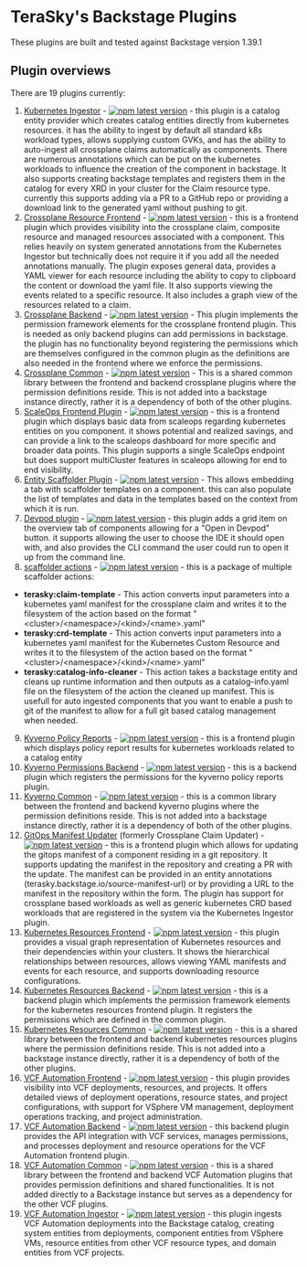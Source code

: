 # TeraSky's Backstage Plugins
These plugins are built and tested against Backstage version 1.39.1

## Plugin overviews
There are 19 plugins currently:
1. [Kubernetes Ingestor](./plugins/kubernetes-ingestor) - [![npm latest version](https://img.shields.io/npm/v/@terasky/backstage-plugin-kubernetes-ingestor/latest.svg)](https://www.npmjs.com/package/@terasky/backstage-plugin-kubernetes-ingestor) - this plugin is a catalog entity provider which creates catalog entities directly from kubernetes resources. it has the ability to ingest by default all standard k8s workload types, allows supplying custom GVKs, and has the ability to auto-ingest all crossplane claims automatically as components. There are numerous annotations which can be put on the kubernetes workloads to influence the creation of the component in backstage. It also supports creating backstage templates and registers them in the catalog for every XRD in your cluster for the Claim resource type. currently this supports adding via a PR to a GitHub repo or providing a download link to the generated yaml without pushing to git.
2. [Crossplane Resource Frontend](./plugins/crossplane-resources) - [![npm latest version](https://img.shields.io/npm/v/@terasky/backstage-plugin-crossplane-resources-frontend/latest.svg)](https://www.npmjs.com/package/@terasky/backstage-plugin-crossplane-resources-frontend) - this is a frontend plugin which provides visibility into the crossplane claim, composite resource and managed resources associated with a component. This relies heavily on system generated annotations from the Kubernetes Ingestor but technically does not require it if you add all the needed annotations manually. The plugin exposes general data, provides a YAML viewer for each resource including the ability to copy to clipboard the content or download the yaml file. It also supports viewing the events related to a specific resource. It also includes a graph view of the resources related to a claim.
3. [Crossplane Backend](./plugins/crossplane-permissions-backend) - [![npm latest version](https://img.shields.io/npm/v/@terasky/backstage-plugin-crossplane-permissions-backend/latest.svg)](https://www.npmjs.com/package/@terasky/backstage-plugin-crossplane-permissions-backend) - This plugin implements the permission framework elements for the crossplane frontend plugin. This is needed as only backend plugins can add permissions in backstage. the plugin has no functionality beyond registering the permissions which are themselves configured in the common plugin as the definitions are also needed in the frontend where we enforce the permissions.
4. [Crossplane Common](./plugins/crossplane-common) - [![npm latest version](https://img.shields.io/npm/v/@terasky/backstage-plugin-crossplane-common/latest.svg)](https://www.npmjs.com/package/@terasky/backstage-plugin-crossplane-common) - This is a shared common library between the frontend and backend crossplane plugins where the permission definitions reside. This is not added into a backstage instance directly, rather it is a dependency of both of the other plugins.
5. [ScaleOps Frontend Plugin](./plugins/scaleops-frontend) - [![npm latest version](https://img.shields.io/npm/v/@terasky/backstage-plugin-scaleops-frontend/latest.svg)](https://www.npmjs.com/package/@terasky/backstage-plugin-scaleops-frontend) - this is a frontend plugin which displays basic data from scaleops regarding kubernetes entities on you component. it shows potential and realized savings, and can provide a link to the scaleops dashboard for more specific and broader data points. This plugin supports a single ScaleOps endpoint but does support multiCluster features in scaleops allowing for end to end visibility.
6. [Entity Scaffolder Plugin](./plugins/entity-scaffolder-content) - [![npm latest version](https://img.shields.io/npm/v/@terasky/backstage-plugin-entity-scaffolder-content/latest.svg)](https://www.npmjs.com/package/@terasky/backstage-plugin-entity-scaffolder-content) - This allows embedding a tab with scaffolder templates on a component. this can also populate the list of templates and data in the templates based on the context from which it is run.
7. [Devpod plugin](./plugins/devpod-plugin) - [![npm latest version](https://img.shields.io/npm/v/@terasky/backstage-plugin-devpod/latest.svg)](https://www.npmjs.com/package/@terasky/backstage-plugin-devpod) - this plugin adds a grid item on the overview tab of components allowing for a "Open in Devpod" button. it supports allowing the user to choose the IDE it should open with, and also provides the CLI command the user could run to open it up from the command line.
8. [scaffolder actions](./plugins/scaffolder-backend-module-terasky-utils) - [![npm latest version](https://img.shields.io/npm/v/@terasky/backstage-plugin-scaffolder-backend-module-terasky-utils/latest.svg)](https://www.npmjs.com/package/@terasky/backstage-plugin-scaffolder-backend-module-terasky-utils) - this is a package of multiple scaffolder actions:
  * **terasky:claim-template** - This action converts input parameters into a kubernetes yaml manifest for the crossplane claim and writes it to the filesystem of the action based on the format "\<cluster\>/\<namespace\>/\<kind\>/\<name\>.yaml"
  * **terasky:crd-template** - This action converts input parameters into a kubernetes yaml manifest for the Kubernetes Custom Resource and writes it to the filesystem of the action based on the format "\<cluster\>/\<namespace\>/\<kind\>/\<name\>.yaml"
  * **terasky:catalog-info-cleaner** - This action takes a backstage entity and cleans up runtime information and then outputs as a catalog-info.yaml file on the filesystem of the action the cleaned up manifest. This is usefull for auto ingested components that you want to enable a push to git of the manifest to allow for a full git based catalog management when needed.
9. [Kyverno Policy Reports](./plugins/kyverno-policy-reports) - [![npm latest version](https://img.shields.io/npm/v/@terasky/backstage-plugin-kyverno-policy-reports/latest.svg)](https://www.npmjs.com/package/@terasky/backstage-plugin-kyverno-policy-reports) - this is a frontend plugin which displays policy report results for kubernetes workloads related to a catalog entity
10. [Kyverno Permissions Backend](./plugins/kyverno-permissions-backend) - [![npm latest version](https://img.shields.io/npm/v/@terasky/backstage-plugin-kyverno-permissions-backend/latest.svg)](https://www.npmjs.com/package/@terasky/backstage-plugin-kyverno-permissions-backend) - this is a backend plugin which registers the permissions for the kyverno policy reports plugin.
11. [Kyverno Common](./plugins/kyverno-common) - [![npm latest version](https://img.shields.io/npm/v/@terasky/backstage-plugin-kyverno-common/latest.svg)](https://www.npmjs.com/package/@terasky/backstage-plugin-kyverno-common) - this is a common library between the frontend and backend kyverno plugins where the permission definitions reside. This is not added into a backstage instance directly, rather it is a dependency of both of the other plugins.
12. [GitOps Manifest Updater](./plugins/gitops-manifest-updater) (formerly Crossplane Claim Updater) - [![npm latest version](https://img.shields.io/npm/v/@terasky/backstage-plugin-gitops-manifest-updater/latest.svg)](https://www.npmjs.com/package/@terasky/backstage-plugin-gitops-manifest-updater) - this is a frontend plugin which allows for updating the gitops manifest of a component residing in a git repository. It supports updating the manifest in the repository and creating a PR with the update. The manifest can be provided in an entity annotations (terasky.backstage.io/source-manifest-url) or by providing a URL to the manifest in the repository within the form. The plugin has support for crossplane based workloads as well as generic kubernetes CRD based workloads that are registered in the system via the Kubernetes Ingestor plugin.
13. [Kubernetes Resources Frontend](./plugins/kubernetes-resources) - [![npm latest version](https://img.shields.io/npm/v/@terasky/backstage-plugin-kubernetes-resources-frontend/latest.svg)](https://www.npmjs.com/package/@terasky/backstage-plugin-kubernetes-resources-frontend) - this plugin provides a visual graph representation of Kubernetes resources and their dependencies within your clusters. It shows the hierarchical relationships between resources, allows viewing YAML manifests and events for each resource, and supports downloading resource configurations.
14. [Kubernetes Resources Backend](./plugins/kubernetes-resources-permissions-backend) - [![npm latest version](https://img.shields.io/npm/v/@terasky/backstage-plugin-kubernetes-resources-permissions-backend/latest.svg)](https://www.npmjs.com/package/@terasky/backstage-plugin-kubernetes-resources-permissions-backend) - this is a backend plugin which implements the permission framework elements for the kubernetes resources frontend plugin. It registers the permissions which are defined in the common plugin.
15. [Kubernetes Resources Common](./plugins/kubernetes-resources-common) - [![npm latest version](https://img.shields.io/npm/v/@terasky/backstage-plugin-kubernetes-resources-common/latest.svg)](https://www.npmjs.com/package/@terasky/backstage-plugin-kubernetes-resources-common) - this is a shared library between the frontend and backend kubernetes resources plugins where the permission definitions reside. This is not added into a backstage instance directly, rather it is a dependency of both of the other plugins.
16. [VCF Automation Frontend](./plugins/vcf-automation) - [![npm latest version](https://img.shields.io/npm/v/@terasky/backstage-plugin-vcf-automation/latest.svg)](https://www.npmjs.com/package/@terasky/backstage-plugin-vcf-automation) - this plugin provides visibility into VCF deployments, resources, and projects. It offers detailed views of deployment operations, resource states, and project configurations, with support for VSphere VM management, deployment operations tracking, and project administration.
17. [VCF Automation Backend](./plugins/vcf-automation-backend) - [![npm latest version](https://img.shields.io/npm/v/@terasky/backstage-plugin-vcf-automation-backend/latest.svg)](https://www.npmjs.com/package/@terasky/backstage-plugin-vcf-automation-backend) - this backend plugin provides the API integration with VCF services, manages permissions, and processes deployment and resource operations for the VCF Automation frontend plugin.
18. [VCF Automation Common](./plugins/vcf-automation-common) - [![npm latest version](https://img.shields.io/npm/v/@terasky/backstage-plugin-vcf-automation-common/latest.svg)](https://www.npmjs.com/package/@terasky/backstage-plugin-vcf-automation-common) - this is a shared library between the frontend and backend VCF Automation plugins that provides permission definitions and shared functionalities. It is not added directly to a Backstage instance but serves as a dependency for the other VCF plugins.
19. [VCF Automation Ingestor](./plugins/vcf-automation-ingestor) - [![npm latest version](https://img.shields.io/npm/v/@terasky/backstage-plugin-vcf-automation-ingestor/latest.svg)](https://www.npmjs.com/package/@terasky/backstage-plugin-vcf-automation-ingestor) - this plugin ingests VCF Automation deployments into the Backstage catalog, creating system entities from deployments, component entities from VSphere VMs, resource entities from other VCF resource types, and domain entities from VCF projects.